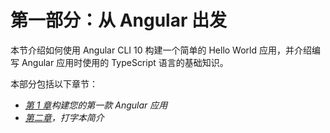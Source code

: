# 第一部分：从 Angular 出发

本节介绍如何使用 Angular CLI 10 构建一个简单的 Hello World 应用，并介绍编写 Angular 应用时使用的 TypeScript 语言的基础知识。

本部分包括以下章节：

*   [*第 1 章*](01.html#_idTextAnchor015)*构建您的第一款 Angular 应用*
*   [*第二章*](02.html#_idTextAnchor050)*，打字本简介*